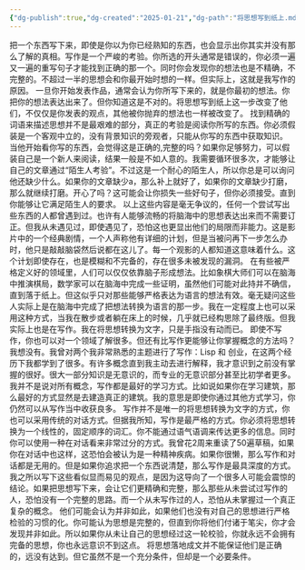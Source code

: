 ```yaml
---
{"dg-publish":true,"dg-created":"2025-01-21","dg-path":"将思想写到纸上.md","permalink":"/将思想写到纸上/","dgPassFrontmatter":true,"noteIcon":"1","created":"2025-01-20T21:36:53.143+08:00","updated":"2025-01-21T00:14:06.939+08:00"}
---
```



把一个东西写下来，即使是你以为你已经熟知的东西，也会显示出你其实并没有那么了解的真相。写作是一个严峻的考验。你所选的开头通常是错误的，你必须一遍又一遍的重写句子才能找到正确的那一个。同时你会发现你的想法也是不精确，不完整的。不超过一半的思想会和你最开始时想的一样。但实际上，这就是我写作的原因。
一旦你开始发表作品，通常会认为你所写下来的，就是你最初的想法。你把你的想法表达出来了。但你知道这是不对的。将思想写到纸上这一步改变了他们，不仅仅是你发表的观点，其他被你抛弃的想法也一样被改变了。
找到精确的词语来描述思想并不是最艰难的部分，真正的考验是阅读你所写的东西。你必须假装是一个客观中立的，没有背景知识的旁观者，只能从你写的东西中获取知识。 当他开始看你写的东西，会觉得这是正确的,完整的吗？如果你足够努力，可以假装自己是一个新人来阅读，结果一般是不如人意的。我需要循环很多次，才能够让自己的文章通过“陌生人考验”。不过这是一个耐心的陌生人，所以你总是可以询问他还缺少什么。如果你的文章缺少a，那么补上就好了，如果你的文章缺少打磨，那么就继续打磨。开心了吗？这可能会让你损失一些好句子，但你必须接受。直到你能够让它满足陌生人的要求。
以上这些内容是毫无争议的，任何一个尝试写出些东西的人都曾遇到过。也许有人能够流畅的将脑海中的思想表达出来而不需要订正。但我从未遇见过，即使遇见了，恐怕这也更显出他们的局限而非能力。这是影片中的一个经典剧情，一个人声称他有详细的计划，但是当被问再下一步怎么办时，他只是敲敲脑袋然后说都在这儿了。每一个观影的人都知道这意味着什么。这个计划即使存在，也是模糊和不完备的，存在很多未被发现的漏洞。
在有些被严格定义好的领域里，人们可以仅仅依靠脑子形成想法。比如象棋大师们可以在脑海中推演棋局，数学家可以在脑海中完成一些证明，虽然他们可能对此持并不确信，直到落于纸上。但这似乎只对那些能够严格表达为语言的想法有效。毫无疑问这些人实际上是在脑海中完成了把想法转换为语言的那一步。我在一定程度上也可以采用这种方式，当我在散步或者躺在床上的时候，几乎就已经构思除了最终版。但我实际上也是在写作。我在将思想转换为文字，只是手指没有动而已。
即使不写作，你也可以对一个领域了解很多。但还有比写作更能够让你掌握概念的方法吗？我想没有。我曾对两个我非常熟悉的主题进行了写作：Lisp 和 创业，在这两个经历下我都学到了很多。有许多概念直到我主动去进行解释，我才意识到之前没有掌握的很好。很大一部分知识是无意识的，而专业的无意识部分甚至比初学者更多。
我并不是说对所有概念，写作都是最好的学习方式。比如说如果你在学习建筑，那么最好的方式显然是去建造真正的建筑。我的意思是即使你通过其他方式学习，你仍然可以从写作当中收获良多。
写作并不是唯一的将思想转换为文字的方式，你也可以采用传统的对话方式。但据我所知，写作是最严格的方式。你必须将思想转换为一个线性的，固定顺序的词汇。你不能通过语气语调来传达更多的信息。同时你可以使用一种在对话看来非常过分的方式。我曾花2周来重读了50遍草稿，如果你在对话中也这样，这恐怕会被认为是一种精神疾病。如果你很懒，那么写作和对话都是无用的。但是如果你追求把一个东西说清楚，那么写作是最具深度的方式。
我之所以写下这些看似显而易见的观点，是因为这导向了一个很多人可能会震惊的结论。如果把思想写下来，会让它们更精确和完整，那么那些从未尝试过写作的人，恐怕没有一个完整的思路。而一个从未写作过的人，恐怕从未掌握过一个真正复杂的概念。
他们可能会认为并非如此，如果他们也没有对自己的思想进行严格检验的习惯的化。你可能认为思想是完整的，但直到你将他们付诸于笔尖，你才会发现并非如此。所以如果你从未让自己的思想经过这一轮校验，你就永远不会拥有完备的思想，你也永远意识不到这点。
将思想落地成文并不能保证他们是正确的，远没有达到。但它虽然不是一个充分条件，但却是一个必要条件。
